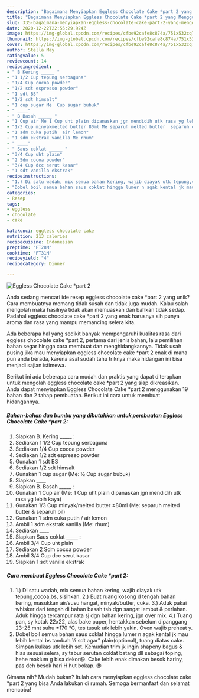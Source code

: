 ```yaml
---
description: "Bagaimana Menyiapkan Eggless Chocolate Cake *part 2 yang Menggugah Selera"
title: "Bagaimana Menyiapkan Eggless Chocolate Cake *part 2 yang Menggugah Selera"
slug: 335-bagaimana-menyiapkan-eggless-chocolate-cake-part-2-yang-menggugah-selera
date: 2020-12-22T22:55:29.924Z
image: https://img-global.cpcdn.com/recipes/cfbe92cafe8c874a/751x532cq70/eggless-chocolate-cake-part-2-foto-resep-utama.jpg
thumbnail: https://img-global.cpcdn.com/recipes/cfbe92cafe8c874a/751x532cq70/eggless-chocolate-cake-part-2-foto-resep-utama.jpg
cover: https://img-global.cpcdn.com/recipes/cfbe92cafe8c874a/751x532cq70/eggless-chocolate-cake-part-2-foto-resep-utama.jpg
author: Stella May
ratingvalue: 5
reviewcount: 14
recipeingredient:
- " B Kering _____ "
- "1 1/2 Cup tepung serbaguna"
- "1/4 Cup cocoa powder"
- "1/2 sdt espresso powder"
- "1 sdt BS"
- "1/2 sdt himsalt"
- "1 cup sugar Me  Cup sugar bubuk"
- " ____"
- " B Basah _____ "
- "1 Cup air Me 1 Cup uht plain dipanaskan jgn mendidih utk rasa yg lebih kaya"
- "1/3 Cup minyakmelted butter 80ml Me separuh melted butter  separuh oil"
- "1 sdm cuka putih  air lemon"
- "1 sdm ekstrak vanilla Me rhum"
- " ____"
- " Saus coklat _____ "
- "3/4 Cup uht plain"
- "2 Sdm cocoa powder"
- "3/4 Cup dcc serut kasar"
- "1 sdt vanilla ekstrak"
recipeinstructions:
- "1.) Di satu wadah, mix semua bahan kering, wajib diayak utk tepung,cocoa,bs, sisihkan. 2.) Buat ruang kosong d tengah bahan kering, masukkan air/susu hangat, minyak/butter, cuka. 3.) Aduk pakai whisker dari tengah di bahan basah tsb dgn sangat lembut &amp; perlahan. Aduk hingga tercampur rata sj dgn bahan kering, jgn over mix. 4.) Tuang pan, sy kotak 22x22, alas bake paper, hentakkan sebelum dipanggang 23-25 mnt suhu ±170 °C, tes tusuk utk lebih yakin. Oven wajib preheat y."
- "Dobel boil semua bahan saus coklat hingga lumer n agak kental jk mau lebih kental bs tambah ½ sdt agar&#34; plain(optional), tuang diatas cake. Simpan kulkas utk lebih set. Kemudian trim jk ingin shapeny bagus &amp; hias sesuai selera, sy tabur serutan coklat batang dll sebagai toping, hehe maklum g bisa dekor😆. Cake lebih enak dimakan besok hariny, pas deh besok hari H hut bokap. 😍"
categories:
- Resep
tags:
- eggless
- chocolate
- cake

katakunci: eggless chocolate cake 
nutrition: 213 calories
recipecuisine: Indonesian
preptime: "PT28M"
cooktime: "PT31M"
recipeyield: "4"
recipecategory: Dinner

---
```



![Eggless Chocolate Cake *part 2](https://img-global.cpcdn.com/recipes/cfbe92cafe8c874a/751x532cq70/eggless-chocolate-cake-part-2-foto-resep-utama.jpg)

Anda sedang mencari ide resep eggless chocolate cake *part 2 yang unik? Cara membuatnya memang tidak susah dan tidak juga mudah. Kalau salah mengolah maka hasilnya tidak akan memuaskan dan bahkan tidak sedap. Padahal eggless chocolate cake *part 2 yang enak harusnya sih punya aroma dan rasa yang mampu memancing selera kita.



Ada beberapa hal yang sedikit banyak mempengaruhi kualitas rasa dari eggless chocolate cake *part 2, pertama dari jenis bahan, lalu pemilihan bahan segar hingga cara membuat dan menghidangkannya. Tidak usah pusing jika mau menyiapkan eggless chocolate cake *part 2 enak di mana pun anda berada, karena asal sudah tahu triknya maka hidangan ini bisa menjadi sajian istimewa.


Berikut ini ada beberapa cara mudah dan praktis yang dapat diterapkan untuk mengolah eggless chocolate cake *part 2 yang siap dikreasikan. Anda dapat menyiapkan Eggless Chocolate Cake *part 2 menggunakan 19 bahan dan 2 tahap pembuatan. Berikut ini cara untuk membuat hidangannya.

<!--inarticleads1-->

##### Bahan-bahan dan bumbu yang dibutuhkan untuk pembuatan Eggless Chocolate Cake *part 2:

1. Siapkan  B. Kering _____ :
1. Sediakan 1 1/2 Cup tepung serbaguna
1. Sediakan 1/4 Cup cocoa powder
1. Sediakan 1/2 sdt espresso powder
1. Gunakan 1 sdt BS
1. Sediakan 1/2 sdt himsalt
1. Gunakan 1 cup sugar (Me: ½ Cup sugar bubuk)
1. Siapkan  ____
1. Siapkan  B. Basah _____ :
1. Gunakan 1 Cup air (Me: 1 Cup uht plain dipanaskan jgn mendidih utk rasa yg lebih kaya)
1. Gunakan 1/3 Cup minyak/melted butter ±80ml (Me: separuh melted butter &amp; separuh oil)
1. Gunakan 1 sdm cuka putih / air lemon
1. Ambil 1 sdm ekstrak vanilla (Me: rhum)
1. Sediakan  ____
1. Siapkan  Saus coklat _____ :
1. Ambil 3/4 Cup uht plain
1. Sediakan 2 Sdm cocoa powder
1. Ambil 3/4 Cup dcc serut kasar
1. Siapkan 1 sdt vanilla ekstrak




<!--inarticleads2-->

##### Cara membuat Eggless Chocolate Cake *part 2:

1. 1.) Di satu wadah, mix semua bahan kering, wajib diayak utk tepung,cocoa,bs, sisihkan. 2.) Buat ruang kosong d tengah bahan kering, masukkan air/susu hangat, minyak/butter, cuka. 3.) Aduk pakai whisker dari tengah di bahan basah tsb dgn sangat lembut &amp; perlahan. Aduk hingga tercampur rata sj dgn bahan kering, jgn over mix. 4.) Tuang pan, sy kotak 22x22, alas bake paper, hentakkan sebelum dipanggang 23-25 mnt suhu ±170 °C, tes tusuk utk lebih yakin. Oven wajib preheat y.
1. Dobel boil semua bahan saus coklat hingga lumer n agak kental jk mau lebih kental bs tambah ½ sdt agar&#34; plain(optional), tuang diatas cake. Simpan kulkas utk lebih set. Kemudian trim jk ingin shapeny bagus &amp; hias sesuai selera, sy tabur serutan coklat batang dll sebagai toping, hehe maklum g bisa dekor😆. Cake lebih enak dimakan besok hariny, pas deh besok hari H hut bokap. 😍




Gimana nih? Mudah bukan? Itulah cara menyiapkan eggless chocolate cake *part 2 yang bisa Anda lakukan di rumah. Semoga bermanfaat dan selamat mencoba!
